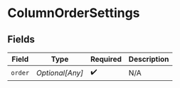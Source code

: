 # ColumnOrderSettings


## Fields

| Field              | Type               | Required           | Description        |
| ------------------ | ------------------ | ------------------ | ------------------ |
| `order`            | *Optional[Any]*    | :heavy_check_mark: | N/A                |